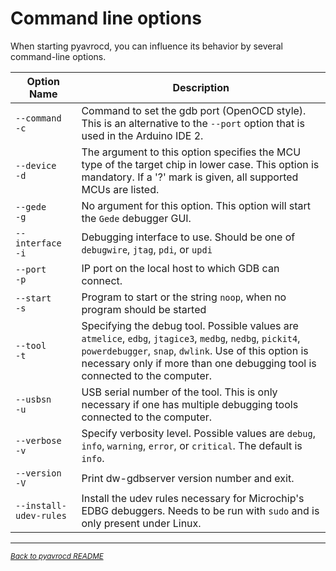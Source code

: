 # Command line options

When starting pyavrocd, you can influence its behavior by several command-line options.

| Option Name            | Description                                                  |
| ---------------------- | ------------------------------------------------------------ |
| `--command`<br>`-c`    | Command to set the gdb port (OpenOCD style). This is an alternative to the `--port` option that is used in the Arduino IDE 2. |
| `--device` <br>`-d`    | The argument to this option specifies the MCU type of the target chip in lower case.  This option is mandatory. If a '?' mark is given, all supported MCUs are listed. |
| `--gede`<br>`-g`       | No argument for this option. This option will start the `Gede` debugger GUI. |
| `--interface`<br>`-i`  | Debugging interface to use. Should be one of `debugwire`, `jtag`, `pdi`, or `updi` |
| `--port` <br>`-p`      | IP port on the local host to which GDB can connect.          |
| `--start` <br>`-s`     | Program to start or the string `noop`, when no program should be started |
| `--tool`<br>`-t`       | Specifying the debug tool. Possible values are `atmelice`, `edbg`, `jtagice3`, `medbg`, `nedbg`, `pickit4`, `powerdebugger`, `snap`, `dwlink`. Use of this option is necessary only if more than one debugging tool is connected to the computer. |
| `--usbsn` <br>`-u`     | USB serial number of the tool. This is only necessary if one has multiple debugging tools connected to the computer. |
| `--verbose` <br>`-v`   | Specify verbosity level. Possible values are `debug`, `info`, `warning`, `error`, or `critical`. The default is `info`. |
| `--version` <br>`-V`   | Print dw-gdbserver version number and exit.                  |
| `--install-udev-rules` | Install the udev rules necessary for Microchip's EDBG debuggers. Needs to be run with `sudo` and is only present under Linux. |

------

[<small><i>Back to pyavrocd README</i></small>](https://github.com/felias-fogg/pyavrocd/blob/main/README.md)


